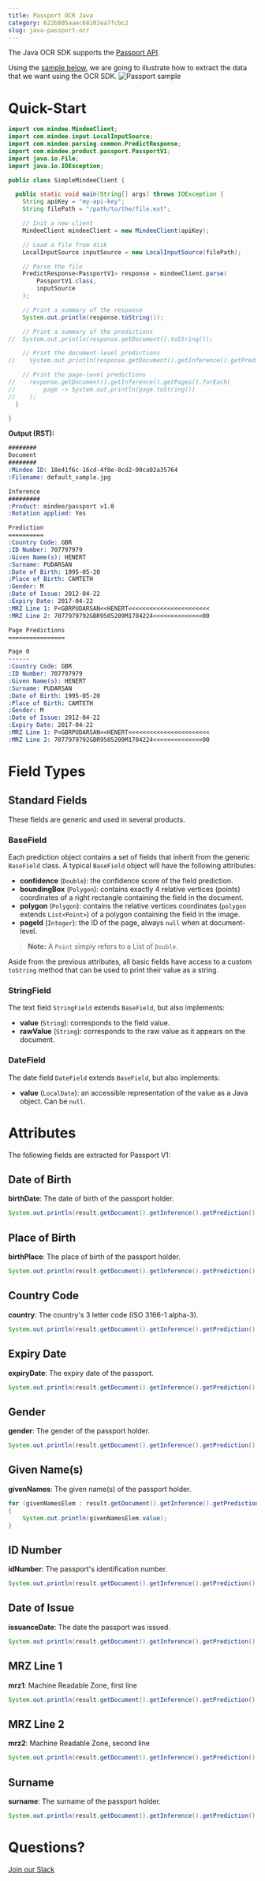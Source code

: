 ```yaml
---
title: Passport OCR Java
category: 622b805aaec68102ea7fcbc2
slug: java-passport-ocr
---
```

The Java OCR SDK supports the [Passport API](https://platform.mindee.com/mindee/passport).

Using the [sample below](https://github.com/mindee/client-lib-test-data/blob/main/products/passport/default_sample.jpg), we are going to illustrate how to extract the data that we want using the OCR SDK.
![Passport sample](https://github.com/mindee/client-lib-test-data/blob/main/products/passport/default_sample.jpg?raw=true)

# Quick-Start
```java
import com.mindee.MindeeClient;
import com.mindee.input.LocalInputSource;
import com.mindee.parsing.common.PredictResponse;
import com.mindee.product.passport.PassportV1;
import java.io.File;
import java.io.IOException;

public class SimpleMindeeClient {

  public static void main(String[] args) throws IOException {
    String apiKey = "my-api-key";
    String filePath = "/path/to/the/file.ext";

    // Init a new client
    MindeeClient mindeeClient = new MindeeClient(apiKey);

    // Load a file from disk
    LocalInputSource inputSource = new LocalInputSource(filePath);

    // Parse the file
    PredictResponse<PassportV1> response = mindeeClient.parse(
        PassportV1.class,
        inputSource
    );

    // Print a summary of the response
    System.out.println(response.toString());

    // Print a summary of the predictions
//  System.out.println(response.getDocument().toString());

    // Print the document-level predictions
//    System.out.println(response.getDocument().getInference().getPrediction().toString());

    // Print the page-level predictions
//    response.getDocument().getInference().getPages().forEach(
//        page -> System.out.println(page.toString())
//    );
  }

}

```

**Output (RST):**
```rst
########
Document
########
:Mindee ID: 18e41f6c-16cd-4f8e-8cd2-00ca02a35764
:Filename: default_sample.jpg

Inference
#########
:Product: mindee/passport v1.0
:Rotation applied: Yes

Prediction
==========
:Country Code: GBR
:ID Number: 707797979
:Given Name(s): HENERT
:Surname: PUDARSAN
:Date of Birth: 1995-05-20
:Place of Birth: CAMTETH
:Gender: M
:Date of Issue: 2012-04-22
:Expiry Date: 2017-04-22
:MRZ Line 1: P<GBRPUDARSAN<<HENERT<<<<<<<<<<<<<<<<<<<<<<<
:MRZ Line 2: 7077979792GBR9505209M1704224<<<<<<<<<<<<<<00

Page Predictions
================

Page 0
------
:Country Code: GBR
:ID Number: 707797979
:Given Name(s): HENERT
:Surname: PUDARSAN
:Date of Birth: 1995-05-20
:Place of Birth: CAMTETH
:Gender: M
:Date of Issue: 2012-04-22
:Expiry Date: 2017-04-22
:MRZ Line 1: P<GBRPUDARSAN<<HENERT<<<<<<<<<<<<<<<<<<<<<<<
:MRZ Line 2: 7077979792GBR9505209M1704224<<<<<<<<<<<<<<00
```

# Field Types
## Standard Fields
These fields are generic and used in several products.

### BaseField
Each prediction object contains a set of fields that inherit from the generic `BaseField` class.
A typical `BaseField` object will have the following attributes:

* **confidence** (`Double`): the confidence score of the field prediction.
* **boundingBox** (`Polygon`): contains exactly 4 relative vertices (points) coordinates of a right rectangle containing the field in the document.
* **polygon** (`Polygon`): contains the relative vertices coordinates (`polygon` extends `List<Point>`) of a polygon containing the field in the image.
* **pageId** (`Integer`): the ID of the page, always `null` when at document-level.

> **Note:** A `Point` simply refers to a List of `Double`.


Aside from the previous attributes, all basic fields have access to a custom `toString` method that can be used to print their value as a string.

### StringField
The text field `StringField` extends `BaseField`, but also implements:
* **value** (`String`): corresponds to the field value.
* **rawValue** (`String`): corresponds to the raw value as it appears on the document.

### DateField
The date field `DateField` extends `BaseField`, but also implements:

* **value** (`LocalDate`): an accessible representation of the value as a Java object. Can be `null`.

# Attributes
The following fields are extracted for Passport V1:

## Date of Birth
**birthDate**: The date of birth of the passport holder.

```java
System.out.println(result.getDocument().getInference().getPrediction().getBirthDate().value);
```

## Place of Birth
**birthPlace**: The place of birth of the passport holder.

```java
System.out.println(result.getDocument().getInference().getPrediction().getBirthPlace().value);
```

## Country Code
**country**: The country's 3 letter code (ISO 3166-1 alpha-3).

```java
System.out.println(result.getDocument().getInference().getPrediction().getCountry().value);
```

## Expiry Date
**expiryDate**: The expiry date of the passport.

```java
System.out.println(result.getDocument().getInference().getPrediction().getExpiryDate().value);
```

## Gender
**gender**: The gender of the passport holder.

```java
System.out.println(result.getDocument().getInference().getPrediction().getGender().value);
```

## Given Name(s)
**givenNames**: The given name(s) of the passport holder.

```java
for (givenNamesElem : result.getDocument().getInference().getPrediction().getGivenNames())
{
    System.out.println(givenNamesElem.value);
}
```

## ID Number
**idNumber**: The passport's identification number.

```java
System.out.println(result.getDocument().getInference().getPrediction().getIdNumber().value);
```

## Date of Issue
**issuanceDate**: The date the passport was issued.

```java
System.out.println(result.getDocument().getInference().getPrediction().getIssuanceDate().value);
```

## MRZ Line 1
**mrz1**: Machine Readable Zone, first line

```java
System.out.println(result.getDocument().getInference().getPrediction().getMrz1().value);
```

## MRZ Line 2
**mrz2**: Machine Readable Zone, second line

```java
System.out.println(result.getDocument().getInference().getPrediction().getMrz2().value);
```

## Surname
**surname**: The surname of the passport holder.

```java
System.out.println(result.getDocument().getInference().getPrediction().getSurname().value);
```

# Questions?
[Join our Slack](https://join.slack.com/t/mindee-community/shared_invite/zt-2d0ds7dtz-DPAF81ZqTy20chsYpQBW5g)
